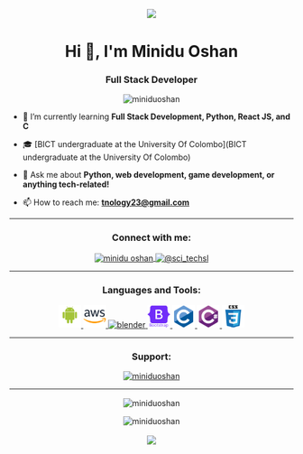 <p align="center" ><img  src = "https://github.com/7oSkaaa/7oSkaaa/blob/main/Images/about_me.gif?raw=true" width = 100px></p>
<h1 align="center">Hi 👋, I'm Minidu Oshan</h1>
<h3 align="center">Full Stack Developer</h3>

<p align="center">
  <img src="https://komarev.com/ghpvc/?username=miniduoshan&label=Profile%20views&color=0e75b6&style=flat" alt="miniduoshan" />
</p>

- 🌱 I’m currently learning **Full Stack Development, Python, React JS, and C**

- 🎓 [BICT undergraduate at the University Of Colombo](BICT undergraduate at the University Of Colombo)

- 💬 Ask me about **Python, web development, game development, or anything tech-related!**

- 📫 How to reach me: **tnology23@gmail.com**

---

<h3 align="center">Connect with me:</h3>
<p align="center">
  <a href="https://www.linkedin.com/in/minidu-oshan-5ab0b2310/" target="_blank">
    <img align="center" src="https://raw.githubusercontent.com/rahuldkjain/github-profile-readme-generator/master/src/images/icons/Social/linked-in-alt.svg" alt="minidu oshan" height="30" width="40" />
  </a>
  <a href="https://www.youtube.com/@Sci_TechSL" target="_blank">
    <img align="center" src="https://raw.githubusercontent.com/rahuldkjain/github-profile-readme-generator/master/src/images/icons/Social/youtube.svg" alt="@sci_techsl" height="30" width="40" />
  </a>
</p>

---

<h3 align="center">Languages and Tools:</h3>
<p align="center">
  <a href="https://developer.android.com" target="_blank" rel="noreferrer">
    <img src="https://raw.githubusercontent.com/devicons/devicon/master/icons/android/android-original-wordmark.svg" alt="android" width="40" height="40" />
  </a>
  <a href="https://aws.amazon.com" target="_blank" rel="noreferrer">
    <img src="https://raw.githubusercontent.com/devicons/devicon/master/icons/amazonwebservices/amazonwebservices-original-wordmark.svg" alt="aws" width="40" height="40" />
  </a>
  <a href="https://www.blender.org/" target="_blank" rel="noreferrer">
    <img src="https://download.blender.org/branding/community/blender_community_badge_white.svg" alt="blender" width="40" height="40" />
  </a>
  <a href="https://getbootstrap.com" target="_blank" rel="noreferrer">
    <img src="https://raw.githubusercontent.com/devicons/devicon/master/icons/bootstrap/bootstrap-plain-wordmark.svg" alt="bootstrap" width="40" height="40" />
  </a>
  <a href="https://www.cprogramming.com/" target="_blank" rel="noreferrer">
    <img src="https://raw.githubusercontent.com/devicons/devicon/master/icons/c/c-original.svg" alt="c" width="40" height="40" />
  </a>
  <a href="https://www.w3schools.com/cs/" target="_blank" rel="noreferrer">
    <img src="https://raw.githubusercontent.com/devicons/devicon/master/icons/csharp/csharp-original.svg" alt="csharp" width="40" height="40" />
  </a>
  <a href="https://www.w3schools.com/css/" target="_blank" rel="noreferrer">
    <img src="https://raw.githubusercontent.com/devicons/devicon/master/icons/css3/css3-original-wordmark.svg" alt="css3" width="40" height="40" />
  </a>
  <!-- Add more icons here as needed -->
</p>

---

<h3 align="center">Support:</h3>
<p align="center">
  <a href="https://www.buymeacoffee.com/miniduoshan" target="_blank">
    <img src="https://cdn.buymeacoffee.com/buttons/v2/default-yellow.png" height="50" width="210" alt="miniduoshan" />
  </a>
</p>

---

<p align="center">
  <img align="center" src="https://github-readme-stats.vercel.app/api/top-langs?username=miniduoshan&show_icons=true&locale=en&layout=compact" alt="miniduoshan" />
</p>

<p align="center">
  <img align="center" src="https://github-readme-stats.vercel.app/api?username=miniduoshan&show_icons=true&locale=en" alt="miniduoshan" />
</p>

<p align="center">
  <img align="center" src="https://github-readme-streak-stats.herokuapp.com/?user=miniduoshan&" />
</p>
